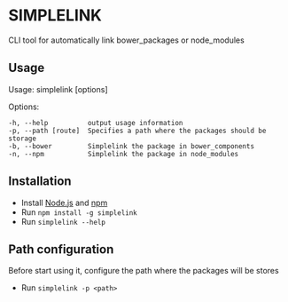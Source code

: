 # SIMPLELINK

CLI tool for automatically link bower_packages or node_modules

## Usage
  Usage: simplelink [options] <package>

  Options:

    -h, --help          output usage information
    -p, --path [route]  Specifies a path where the packages should be storage
    -b, --bower         Simplelink the package in bower_components
    -n, --npm           Simplelink the package in node_modules

## Installation

- Install [Node.js](http://nodejs.org/) and [npm](https://npmjs.org/)
- Run `npm install -g simplelink`
- Run `simplelink --help`

## Path configuration

Before start using it, configure the path where the packages will be stores
- Run `simplelink -p <path>`
